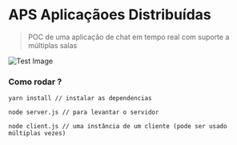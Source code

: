 # APS Aplicaçãoes Distribuídas
> POC de uma aplicação de chat em tempo real com suporte a múltiplas salas

![Test Image](https://github.com/pedrooaugusto/grupou/blob/master/server.js/print.png)

### Como rodar ?
```
yarn install // instalar as dependencias

node server.js // para levantar o servidor

node client.js // uma instância de um cliente (pode ser usado múltiplas vezes)

```

